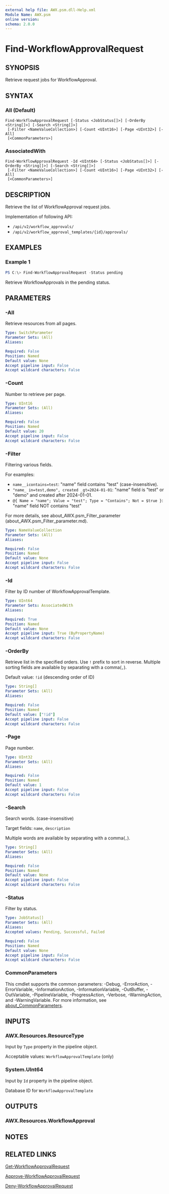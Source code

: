 ```yaml
---
external help file: AWX.psm.dll-Help.xml
Module Name: AWX.psm
online version:
schema: 2.0.0
---
```


# Find-WorkflowApprovalRequest

## SYNOPSIS
Retrieve request jobs for WorkflowApproval.

## SYNTAX

### All (Default)
```
Find-WorkflowApprovalRequest [-Status <JobStatus[]>] [-OrderBy <String[]>] [-Search <String[]>]
 [-Filter <NameValueCollection>] [-Count <UInt16>] [-Page <UInt32>] [-All]
 [<CommonParameters>]
```

### AssociatedWith
```
Find-WorkflowApprovalRequest -Id <UInt64> [-Status <JobStatus[]>] [-OrderBy <String[]>] [-Search <String[]>]
 [-Filter <NameValueCollection>] [-Count <UInt16>] [-Page <UInt32>] [-All]
 [<CommonParameters>]
```

## DESCRIPTION
Retrieve the list of WorkflowApproval request jobs.

Implementation of following API:  
- `/api/v2/workflow_approvals/`  
- `/api/v2/workflow_approval_templates/{id}/approvals/`

## EXAMPLES

### Example 1
```powershell
PS C:\> Find-WorkflowApprovalRequest -Status pending
```

Retrieve WorkflowApprovals in the pending status.

## PARAMETERS

### -All
Retrieve resources from all pages.

```yaml
Type: SwitchParameter
Parameter Sets: (All)
Aliases:

Required: False
Position: Named
Default value: None
Accept pipeline input: False
Accept wildcard characters: False
```

### -Count
Number to retrieve per page.

```yaml
Type: UInt16
Parameter Sets: (All)
Aliases:

Required: False
Position: Named
Default value: 20
Accept pipeline input: False
Accept wildcard characters: False
```

### -Filter
Filtering various fields.

For examples:  
- `name__icontains=test`: "name" field contains "test" (case-insensitive).  
- `"name_ in=test,demo", created _gt=2024-01-01`: "name" field is "test" or "demo" and created after 2024-01-01.  
- `@{ Name = "name"; Value = "test"; Type = "Contains"; Not = $true }`: "name" field NOT contains "test"

For more details, see about_AWX.psm_Filter_parameter (about_AWX.psm_Filter_parameter.md).

```yaml
Type: NameValueCollection
Parameter Sets: (All)
Aliases:

Required: False
Position: Named
Default value: None
Accept pipeline input: False
Accept wildcard characters: False
```

### -Id
Filter by ID number of WorkflowApprovalTemplate.

```yaml
Type: UInt64
Parameter Sets: AssociatedWith
Aliases:

Required: True
Position: Named
Default value: None
Accept pipeline input: True (ByPropertyName)
Accept wildcard characters: False
```

### -OrderBy
Retrieve list in the specified orders.
Use `!` prefix to sort in reverse.
Multiple sorting fields are available by separating with a comma(`,`).

Default value: `!id` (descending order of ID)

```yaml
Type: String[]
Parameter Sets: (All)
Aliases:

Required: False
Position: Named
Default value: ["!id"]
Accept pipeline input: False
Accept wildcard characters: False
```

### -Page
Page number.

```yaml
Type: UInt32
Parameter Sets: (All)
Aliases:

Required: False
Position: Named
Default value: 1
Accept pipeline input: False
Accept wildcard characters: False
```

### -Search
Search words. (case-insensitive)

Target fields: `name`, `description`

Multiple words are available by separating with a comma(`,`).

```yaml
Type: String[]
Parameter Sets: (All)
Aliases:

Required: False
Position: Named
Default value: None
Accept pipeline input: False
Accept wildcard characters: False
```

### -Status
Filter by status.

```yaml
Type: JobStatus[]
Parameter Sets: (All)
Aliases:
Accepted values: Pending, Successful, Failed

Required: False
Position: Named
Default value: None
Accept pipeline input: False
Accept wildcard characters: False
```

### CommonParameters
This cmdlet supports the common parameters: -Debug, -ErrorAction, -ErrorVariable, -InformationAction, -InformationVariable, -OutBuffer, -OutVariable, -PipelineVariable, -ProgressAction, -Verbose, -WarningAction, and -WarningVariable. For more information, see [about_CommonParameters](http://go.microsoft.com/fwlink/?LinkID=113216).

## INPUTS

### AWX.Resources.ResourceType
Input by `Type` property in the pipeline object.

Acceptable values: `WorkflowApprovalTemplate` (only)

### System.UInt64
Input by `Id` property in the pipeline object.

Database ID for `WorkflowApprovalTemplate`

## OUTPUTS

### AWX.Resources.WorkflowApproval
## NOTES

## RELATED LINKS

[Get-WorkflowApprovalRequest](Get-WorkflowApprovalRequest.md)

[Approve-WorkflowApprovalRequest](Approve-WorkflowApprovalRequest.md)

[Deny-WorkflowApprovalRequest](Deny-WorkflowApprovalRequest.md)
